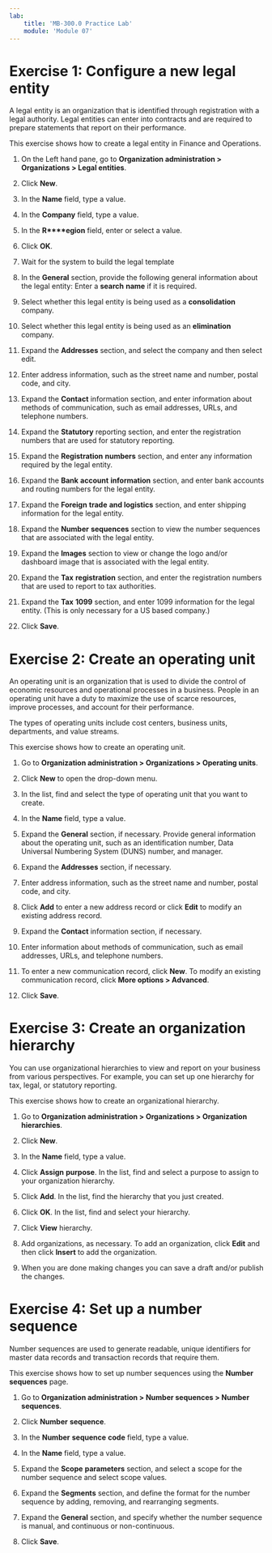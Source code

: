 ```yaml
---
lab:
    title: 'MB-300.0 Practice Lab'
    module: 'Module 07'
---
```


# Exercise 1: Configure a new legal entity

A legal entity is an organization that is identified through registration with a legal authority. Legal entities can enter into contracts and are required to prepare statements that report on their performance.

This exercise shows how to create a legal entity in Finance and Operations.


1. On the Left hand pane, go to **Organization administration &gt; Organizations &gt; Legal entities**.

2. Click **New**.

3. In the **Name** field, type a value.

4. In the **Company** field, type a value.

5. In the **R****egion** field, enter or select a value.

6. Click **OK**.

7. Wait for the system to build the legal template

8. In the **General** section, provide the following general information about the legal entity: Enter a **search** **name** if it is required.

9. Select whether this legal entity is being used as a **consolidation** company.

10. Select whether this legal entity is being used as an **elimination** company.

11. Expand the **Addresses** section, and select the company and then select edit.

12.  Enter address information, such as the street name and number, postal code, and city.

13. Expand the **Contact** information section, and enter information about methods of communication, such as email addresses, URLs, and telephone numbers.

14. Expand the **Statutory** reporting section, and enter the registration numbers that are used for statutory reporting.

15. Expand the **Registration** **numbers** section, and enter any information required by the legal entity.

16. Expand the **Bank** **account** **information** section, and enter bank accounts and routing numbers for the legal entity.

17. Expand the **Foreign** **trade** **and logistics** section, and enter shipping information for the legal entity.

18. Expand the **Number** **sequences** section to view the number sequences that are associated with the legal entity.

19. Expand the **Images** section to view or change the logo and/or dashboard image that is associated with the legal entity.

20. Expand the **Tax** **registration** section, and enter the registration numbers that are used to report to tax authorities.

21. Expand the **Tax** **1099** section, and enter 1099 information for the legal entity. (This is only necessary for a US based company.)

22. Click **Save**.


# Exercise 2: Create an operating unit

An operating unit is an organization that is used to divide the control of economic resources and operational processes in a business. People in an operating unit have a duty to maximize the use of scarce resources, improve processes, and account for their performance.

The types of operating units include cost centers, business units, departments, and value streams.

This exercise shows how to create an operating unit.


1. Go to **Organization administration &gt; Organizations &gt; Operating units**.

2. Click **New** to open the drop-down menu.

3. In the list, find and select the type of operating unit that you want to create.

4. In the **Name** field, type a value.

5. Expand the **General** section, if necessary. Provide general information about the operating unit, such as an identification number, Data Universal Numbering System (DUNS) number, and manager.

6. Expand the **Addresses** section, if necessary.

7. Enter address information, such as the street name and number, postal code, and city.

8. Click **Add** to enter a new address record or click **Edit** to modify an existing address record.

9. Expand the **Contact** information section, if necessary.

10. Enter information about methods of communication, such as email addresses, URLs, and telephone numbers.

11. To enter a new communication record, click **New**. To modify an existing communication record, click **More options &gt; Advanced**.

12. Click **Save**.


# Exercise 3: Create an organization hierarchy

You can use organizational hierarchies to view and report on your business from various perspectives. For example, you can set up one hierarchy for tax, legal, or statutory reporting.

This exercise shows how to create an organizational hierarchy.

1. Go to **Organization administration &gt; Organizations &gt; Organization hierarchies**.

2. Click **New**.

3. In the **Name** field, type a value.

4. Click **Assign** **purpose**. In the list, find and select a purpose to assign to your organization hierarchy.

5. Click **Add**. In the list, find the hierarchy that you just created.

6. Click **OK**. In the list, find and select your hierarchy.

7. Click **View** hierarchy.

8. Add organizations, as necessary. To add an organization, click **Edit** and then click **Insert** to add the organization.

9. When you are done making changes you can save a draft and/or publish the changes.


# Exercise 4: Set up a number sequence

Number sequences are used to generate readable, unique identifiers for master data records and transaction records that require them.

This exercise shows how to set up number sequences using the **Number sequences** page.


1. Go to **Organization administration &gt; Number sequences &gt; Number sequences**.

2. Click **Number** **sequence**.

3. In the **Number** **sequence** **code** field, type a value.

4. In the **Name** field, type a value.

5. Expand the **Scope** **parameters** section, and select a scope for the number sequence and select scope values.

6. Expand the **Segments** section, and define the format for the number sequence by adding, removing, and rearranging segments.

7. Expand the **General** section, and specify whether the number sequence is manual, and continuous or non-continuous.

8. Click **Save**.